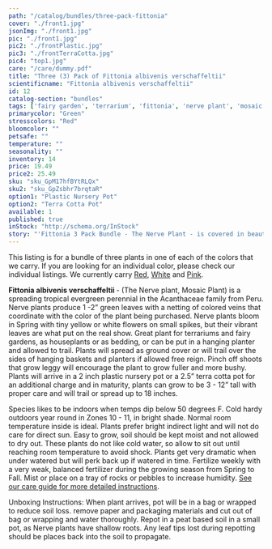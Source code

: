 ```yaml
---
path: "/catalog/bundles/three-pack-fittonia"
cover: "./front1.jpg"
jsonImg: "./front1.jpg"
pic: "./front1.jpg"
pic2: "./frontPlastic.jpg"
pic3: "./frontTerraCotta.jpg"
pic4: "top1.jpg"
care: "/care/dummy.pdf"
title: "Three (3) Pack of Fittonia albivenis verschaffeltii"
scientificname: "Fittonia albivenis verschaffeltii"
id: 12
catalog-section: "bundles"
tags: ['fairy garden', 'terrarium', 'fittonia', 'nerve plant', 'mosaic plant', 'bundles']
primarycolor: "Green"
stresscolors: "Red"
bloomcolor: ""
petsafe: ""
temperature: ""
seasonality: ""
inventory: 14
price: 19.49
price2: 25.49
sku: "sku_GpM17hfBYtRLQx"
sku2: "sku_GpZsbhr7brqtaR"
option1: "Plastic Nursery Pot"
option2: "Terra Cotta Pot"
available: 1
published: true
inStock: "http://schema.org/InStock"
story: "'Fittonia 3 Pack Bundle - The Nerve Plant - is covered in beautiful colored veins over green leaves."
---
```

This listing is for a bundle of three plants in one of each of the colors that we carry. If you are looking for an individual color, please check our individual listings. We currently carry [Red](/catalog/fairy-garden/mini-red), [White](/catalog/fairy-garden/mini-white) and [Pink](/catalog/fairy-garden/mini-pink).

<strong>Fittonia albivenis verschaffeltii </strong> - (The Nerve plant, Mosaic Plant) is a spreading tropical evergreen perennial in the Acanthaceae family from Peru.  Nerve plants produce 1 -2” green leaves with a netting of colored veins that coordinate with the color of the plant being purchased. Nerve plants bloom in Spring with tiny yellow or white flowers on small spikes, but their vibrant leaves are what put on the real show. Great plant for terrariums and fairy gardens, as houseplants or as bedding, or can be put in a hanging planter and allowed to trail. Plants will spread as ground cover or will trail over the sides of hanging baskets and planters if allowed free reign. Pinch off shoots that grow leggy will encourage the plant to grow fuller and more bushy. Plants will arrive in a 2 inch plastic nursery pot or a 2.5” terra cotta pot for an additional charge and in maturity, plants can grow to be 3 - 12” tall with proper care and will trail or spread up to 18 inches.

Species likes to be indoors when temps dip below 50 degrees F. Cold hardy outdoors year round in Zones 10 - 11, in bright shade. Normal room temperature inside is ideal. Plants prefer bright indirect light and will not do care for direct sun. Easy to grow, soil should be kept moist and not allowed to dry out. These plants do not like cold water, so allow to sit out until reaching room temperature to avoid shock. Plants get very dramatic when under watered but will perk back up if watered in time. Fertilize weekly with a very weak, balanced fertilizer during the growing season from Spring to Fall. Mist or place on a tray of rocks or pebbles to increase humidity.  [See our care guide for more detailed instructions](/care/fittonia/).

Unboxing Instructions: When plant arrives, pot will be in a bag or wrapped to reduce soil loss. remove paper and packaging materials and cut out of bag or wrapping and water thoroughly. Repot in a peat based soil in a small pot, as Nerve plants have shallow roots. Any leaf tips lost during repotting should be places back into the soil to propagate. 